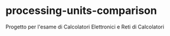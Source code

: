 # processing-units-comparison
Progetto per l'esame di Calcolatori Elettronici e Reti di Calcolatori
